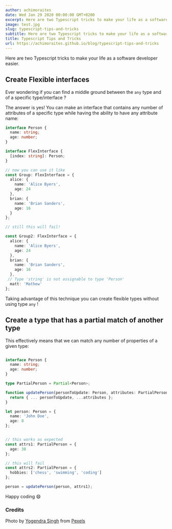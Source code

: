 ```yaml
---
author: achimoraites
date: Wed Jan 29 2020 00:00:00 GMT+0200
excerpt: Here are two Typescript tricks to make your life as a software developer easier.
image: test.jpg
slug: typescript-tips-and-tricks
subtitle: Here are two Typescript tricks to make your life as a software developer easier. 
title: Typescript Tips and Tricks
url: https://achimoraites.github.io/blog/typescript-tips-and-tricks
---
```


<script context="module">
  export const prerender = true;
</script>



Here are two Typescript tricks to make your life as a software developer easier.


## Create Flexible interfaces
Ever wondering if you can find a middle ground between the `any` type and of a specific type/interface ?

The answer is yes! 
You can make an interface that contains any number of attributes of a specific type while having the ability to have any attribute name:

```typescript
interface Person {
  name: string;
  age: number;
}

interface FlexInterface {
  [index: string]: Person;
}

// now you can use it like
const Group: FlexInterface = {
  alice: {
    name: 'Alice Byers',
    age: 24
  },
  brian: {
    name: 'Brian Sanders',
    age: 16
  }
};

// still this will fail!

const Group2: FlexInterface = {
  alice: {
    name: 'Alice Byers',
    age: 24
  },
  brian: {
    name: 'Brian Sanders',
    age: 16
  },
 // Type 'string' is not assignable to type 'Person'
  matt: 'Mathew'
};

```

Taking advantage of this technique you can create flexible types without using type `any` !

## Create a type that has a partial match of another type 
This effectively means that we can match any number of properties of a given type:

```typescript

interface Person {
  name: string;
  age: number;
}

type PartialPerson = Partial<Person>;

function updatePerson(personToUpdate: Person, attributes: PartialPerson) {
  return { ... personToUpdate, ...attributes };
}

let person: Person = {
  name: 'John Doe',
  age: 8
};


// this works as expected
const attrs1: PartialPerson = {
  age: 38
};

// this will fail
const attrs2: PartialPerson = {
  hobbies: ['chess', 'swimming', 'coding']
};

person = updatePerson(person, attrs1);

```


Happy coding 😄


 ### Credits

Photo by [Yogendra Singh](https://www.pexels.com/@yogendras31?utm_content=attributionCopyText&utm_medium=referral&utm_source=pexels)  from [Pexels](https://www.pexels.com/photo/man-jumping-high-while-posing-1701197/?utm_content=attributionCopyText&utm_medium=referral&utm_source=pexels)